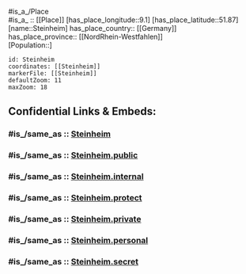 ﻿---
confidential: public
isDeleted: false
location:
- 51.87
- 9.1
mapmarker: city
mapzoom:
- 7
- 12
SpocWebEntityId: 34551
tags:
- geo/City
type: City
---

#is_a_/Place  
#is_a_ :: [[Place]] 
[has_place_longitude::9.1] 
[has_place_latitude::51.87] 
[name::Steinheim] 
has_place_country:: [[Germany]]  
has_place_province:: [[NordRhein-Westfahlen]]  
[Population::] 



```leaflet
id: Steinheim
coordinates: [[Steinheim]] 
markerFile: [[Steinheim]] 
defaultZoom: 11 
maxZoom: 18
```


## Confidential Links & Embeds: 

### #is_/same_as :: [Steinheim](/_Standards/Earth/Continent/Europe/Europe~Central/Germany/Germany~West/Nordrhein-Westfalen/counties~NW/Höxter/cities~Höxter/Steinheim.md) 

### #is_/same_as :: [Steinheim.public](/_public/Earth/Continent/Europe/Europe~Central/Germany/Germany~West/Nordrhein-Westfalen/counties~NW/Höxter/cities~Höxter/Steinheim.public.md) 

### #is_/same_as :: [Steinheim.internal](/_internal/Earth/Continent/Europe/Europe~Central/Germany/Germany~West/Nordrhein-Westfalen/counties~NW/Höxter/cities~Höxter/Steinheim.internal.md) 

### #is_/same_as :: [Steinheim.protect](/_protect/Earth/Continent/Europe/Europe~Central/Germany/Germany~West/Nordrhein-Westfalen/counties~NW/Höxter/cities~Höxter/Steinheim.protect.md) 

### #is_/same_as :: [Steinheim.private](/_private/Earth/Continent/Europe/Europe~Central/Germany/Germany~West/Nordrhein-Westfalen/counties~NW/Höxter/cities~Höxter/Steinheim.private.md) 

### #is_/same_as :: [Steinheim.personal](/_personal/Earth/Continent/Europe/Europe~Central/Germany/Germany~West/Nordrhein-Westfalen/counties~NW/Höxter/cities~Höxter/Steinheim.personal.md) 

### #is_/same_as :: [Steinheim.secret](/_secret/Earth/Continent/Europe/Europe~Central/Germany/Germany~West/Nordrhein-Westfalen/counties~NW/Höxter/cities~Höxter/Steinheim.secret.md)


